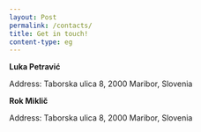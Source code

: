```yaml
---
layout: Post
permalink: /contacts/
title: Get in touch!
content-type: eg
---
```


**Luka Petravić**
<a href="mailto:luka.petravic@student.um.si" target="_blank">
    <i class="fa fa-fw fa-envelope" style="font-size:130%;"></i>
</a>
<a href="https://www.linkedin.com/in/luka-petravić-77608423a/" target="_blank">
    <i class="fa fa-fw fa-linkedin" style="font-size:130%;"></i>
</a>
<a href="https://twitter.com/PetravicLuka" target="_blank">
    <i class="fa fa-fw fa-twitter" style="font-size:130%;"></i>
</a>

Address: Taborska ulica 8, 2000 Maribor, Slovenia

**Rok Miklič**
<a href="mailto:rok.miklic@student.um.si" target="_blank">
    <i class="fa fa-fw fa-envelope" style="font-size:130%;"></i>
</a>
<a href="https://www.linkedin.com/in/rokmiklic" target="_blank">
    <i class="fa fa-fw fa-linkedin" style="font-size:130%;"></i>
</a>
<a href="https://twitter.com/rok_____" target="_blank">
    <i class="fa fa-fw fa-twitter" style="font-size:130%;"></i>
</a>

Address: Taborska ulica 8, 2000 Maribor, Slovenia

